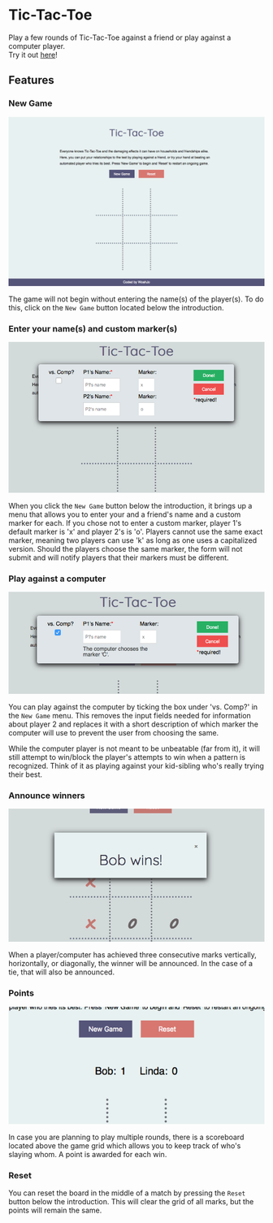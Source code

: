 # Tic-Tac-Toe  
  
Play a few rounds of Tic-Tac-Toe against a friend or play against a computer player.  
Try it out [here](https://woahjo.github.io/tic-tac-toe/)!  
  
## Features  
  
### New Game  
  
![Starting a new game](images/TTT.png)  
  
The game will not begin without entering the name(s) of the player(s). To do this, click on the `New Game` button located below the introduction.  
  
### Enter your name(s) and custom marker(s)  
  
![New game menu](images/ttt-newMenu.png)  
  
When you click the `New Game` button below the introduction, it brings up a menu that allows you to enter your and a friend's name and a custom marker for each. If you chose not to enter a custom marker, player 1's default marker is 'x' and player 2's is 'o'. Players cannot use the same exact marker, meaning two players can use 'k' as long as one uses a capitalized version. Should the players choose the same marker, the form will not submit and will notify players that their markers must be different.   
  
### Play against a computer  
  
![Play against the computer](images/ttt-vsComp.png)  
  
You can play against the computer by ticking the box under 'vs. Comp?' in the `New Game` menu. This removes the input fields needed for information about player 2 and replaces it with a short description of which marker the computer will use to prevent the user from choosing the same.  
  
While the computer player is not meant to be unbeatable (far from it), it will still attempt to win/block the player's attempts to win when a pattern is recognized. Think of it as playing against your kid-sibling who's really trying their best.  
  
### Announce winners  
  
![Winner is announced](images/ttt-announce.png)  
  
When a player/computer has achieved three consecutive marks vertically, horizontally, or diagonally, the winner will be announced. In the case of a tie, that will also be announced.  
  
### Points  
  
![Bob earned a point](images/ttt-scoreboard.png)  
  
In case you are planning to play multiple rounds, there is a scoreboard located above the game grid which allows you to keep track of who's slaying whom. A point is awarded for each win. 

### Reset  
  
You can reset the board in the middle of a match by pressing the `Reset` button below the introduction. This will clear the grid of all marks, but the points will remain the same. 